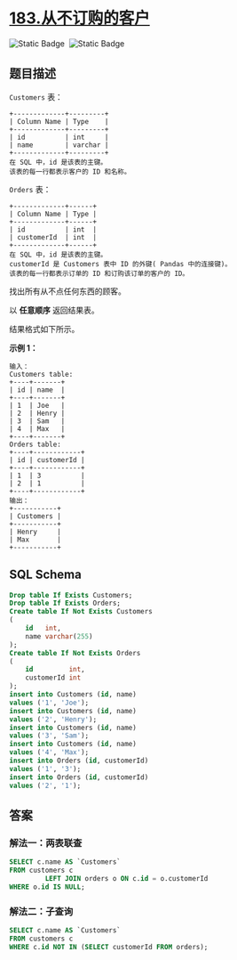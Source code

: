 # [183.从不订购的客户](https://leetcode.cn/problems/customers-who-never-order/)

<div style="display:flex;">
  <img style="margin-right: 8px;" alt="Static Badge" src="https://img.shields.io/badge/%E9%9A%BE%E5%BA%A6-%E7%AE%80%E5%8D%95-%2351b8b8?style=flat">
  <img style="margin-right: 8px;" alt="Static Badge" src="https://img.shields.io/badge/%E6%95%B0%E6%8D%AE%E5%BA%93-%23b1b3b8?style=flat">
</div>

## 题目描述

`Customers` 表：

```
+-------------+---------+
| Column Name | Type    |
+-------------+---------+
| id          | int     |
| name        | varchar |
+-------------+---------+
在 SQL 中，id 是该表的主键。
该表的每一行都表示客户的 ID 和名称。
```

`Orders` 表：

```
+-------------+------+
| Column Name | Type |
+-------------+------+
| id          | int  |
| customerId  | int  |
+-------------+------+
在 SQL 中，id 是该表的主键。
customerId 是 Customers 表中 ID 的外键( Pandas 中的连接键)。
该表的每一行都表示订单的 ID 和订购该订单的客户的 ID。
```

找出所有从不点任何东西的顾客。

以 **任意顺序** 返回结果表。

结果格式如下所示。

**示例 1：**

```
输入：
Customers table:
+----+-------+
| id | name  |
+----+-------+
| 1  | Joe   |
| 2  | Henry |
| 3  | Sam   |
| 4  | Max   |
+----+-------+
Orders table:
+----+------------+
| id | customerId |
+----+------------+
| 1  | 3          |
| 2  | 1          |
+----+------------+
输出：
+-----------+
| Customers |
+-----------+
| Henry     |
| Max       |
+-----------+
```

## SQL Schema

```sql
Drop table If Exists Customers;
Drop table If Exists Orders;
Create table If Not Exists Customers
(
    id   int,
    name varchar(255)
);
Create table If Not Exists Orders
(
    id         int,
    customerId int
);
insert into Customers (id, name)
values ('1', 'Joe');
insert into Customers (id, name)
values ('2', 'Henry');
insert into Customers (id, name)
values ('3', 'Sam');
insert into Customers (id, name)
values ('4', 'Max');
insert into Orders (id, customerId)
values ('1', '3');
insert into Orders (id, customerId)
values ('2', '1');
```

## 答案

### 解法一：两表联查

```sql
SELECT c.name AS `Customers`
FROM customers c
         LEFT JOIN orders o ON c.id = o.customerId
WHERE o.id IS NULL;
```

### 解法二：子查询

```sql
SELECT c.name AS `Customers`
FROM customers c
WHERE c.id NOT IN (SELECT customerId FROM orders);
```

